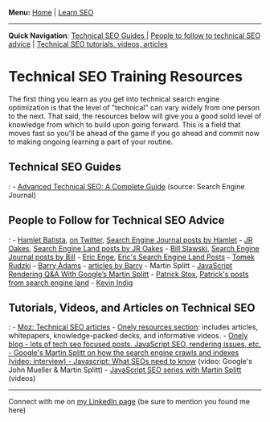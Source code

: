 <b>Menu:</b> <a href="/">Home</a> | <a href="learn-seo">Learn SEO</a>
<hr>
<strong>Quick Navigation</strong>: <a href="#technical-seo-guides">Technical SEO Guides </a> | <a href="#technical-seo-people">People to follow to technical SEO advice</a> | <a href="#technical-seo-aticles-videos-tutorial">Technical SEO tutorials, videos, articles</a>

# Technical SEO Training Resources

The first thing you learn as you get into technical search engine optimization is that the level of "technical" can vary widely from one person to the next. That said, the resources below will give you a good solid level of knowledge from which to build upon going forward. This is a field that moves fast so you'll be ahead of the game if you go ahead and commit now to making ongoing learning a part of your routine. 


<h2 id="#technical-seo-guides">Technical SEO Guides</h2>:
    - <a href="https://www.searchenginejournal.com/technical-seo/">Advanced Technical SEO: A Complete Guide</a> (source: Search Engine Journal)</a>


<h2 id="#technical-seo-people"> People to Follow for Technical SEO Advice</h2>:
    - <a href="https://g.co/kgs/PJznys">Hamlet Batista</a>, <a href="https://twitter.com/hamletbatista">on Twitter</a>, <a href="https://www.searchenginejournal.com/author/hamlet-batista/">Search Engine Journal posts by Hamlet</a>
    - <a href="https://github.com/jroakes?tab=repositories">JR Oakes</a>, <a href="https://searchengineland.com/author/jr-oakes">Search Engine Land posts by JR Oakes</a>
    - <a href="https://www.linkedin.com/in/slawski/">Bill Slawski</a>, <a href="https://www.searchenginejournal.com/author/bill-slawski/">Search Engine Journal posts by Bill</a>
    - <a href="https://www.youtube.com/user/stonetemplecons">Eric Enge</a>, <a href="https://searchengineland.com/author/eric-enge">Eric's Search Engine Land Posts</a>
    - <a href="https://twitter.com/TomekRudzki">Tomek Rudzki</a> 
    - <a href="https://www.linkedin.com/in/barryadams/">Barry Adams</a> - <a href="https://searchengineland.com/author/barry-adams">articles by Barry</a>
    - Martin Splitt - <a href="https://www.botify.com/blog/martin-splitt-javascript-rendering">JavaScript Rendering Q&A With Google’s Martin Splitt</a>
    - <a href="https://twitter.com/patrickstox">Patrick Stox</a>, <a href="https://searchengineland.com/author/patrick-stox">Patrick's posts from search engine land</a>
    - <a href="https://twitter.com/Kevin_Indig">Kevin Indig</a>


 <h2 id="#technical-seo-aticles-videos-tutorial"> Tutorials, Videos, and Articles on Technical SEO</h2>:
    - <a href="https://moz.com/blog/category/technical-seo">Moz: Technical SEO articles</a>
    - <a href="https://www.onely.com/resources/">Onely resources section</a>: includes articles, whitepapers, knowledge-packed decks, and informative videos.
    - <a href="https://www.onely.com/blog/">Onely blog - lots of tech seo focused posts. JavaScript SEO, rendering issues, etc.
    - <a href="https://youtu.be/7J-8Y529-WE">Google's Martin Splitt on how the search engine crawls and indexes (video: interview)
    - <a href="https://youtu.be/GdCBkX5mm2U">Javascript: What SEOs need to know</a> (video: Google's John Mueller & Martin Splitt)
    - <a href="https://www.youtube.com/playlist?list=PLKoqnv2vTMUPOalM1zuWDP9OQl851WMM9">JavaScript SEO series with Martin Splitt</a> (videos)

<hr>
Connect with me on <a href="https://www.linkedin.com/in/joshhinds">my LinkedIn page</a> (be sure to mention you found me here)
